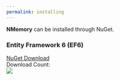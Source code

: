 ```yaml
---
permalink: installing
---
```


**NMemory** can be installed through NuGet.

<div class="row">
	<div class="col-lg-6">
		<div class="card card-layout-z2 wow slideInLeft">
			<div class="card-header wow slideInDown">
				<h3>Entity Framework 6 (EF6)</h3>
			</div>
			<div class="card-body wow slideInUp">
				<a class="btn btn-lg btn-z" role="button" href="https://www.nuget.org/packages/NMemory" onclick="ga('send', 'event', { eventAction: 'download'});" style="visibility: visible; animation-name: pulse;">
					<i class="fa fa-cloud-download" aria-hidden="true"></i>
					NuGet Download
				</a>
				<div>Download Count:</div>
				<div class="download-count2"><img src="https://zzzprojects.github.io/images/nuget/nmemory-big-d.svg"></div>
			</div>
		</div>
	</div>
</div>

